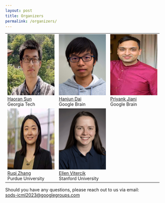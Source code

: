 ```yaml
---
layout: post
title: Organizers
permalink: /organizers/
---
```

<table>
  <tr>
    <td> 
      <img src="https://github.com/sods-icml2023/sods-icml2023.github.io/blob/main/images/HaoranSun.jpg?raw=true"  alt="1" width = 150px height = 195px ><br />
      <a href="https://scholar.google.com/citations?user=p7of_yoAAAAJ&hl=en/">Haoran Sun</a><br />
      Georgia Tech
    </td>
    <td> 
      <img src="https://github.com/sods-icml2023/sods-icml2023.github.io/blob/main/images/HanjunDai.jpg?raw=true"  alt="1" width = 150px height = 195px ><br />
      <a href="https://hanjun-dai.github.io/">Hanjun Dai</a><br />
      Google Brain
    </td>
    <td> 
      <img src="https://github.com/sods-icml2023/sods-icml2023.github.io/blob/main/images/PriyankJiani.jpg?raw=true"  alt="1" width = 150px height = 195px ><br />
      <a href="https://priyankjaini.github.io/">Priyank Jiani</a><br />
      Google Brain
    </td>
  </tr>
  <tr>
    <td> 
      <img src="https://github.com/sods-icml2023/sods-icml2023.github.io/blob/main/images/RuqiZhang.jpg?raw=true"  alt="1" width = 150px height = 195px ><br />
      <a href="https://ruqizhang.github.io/">Ruqi Zhang</a><br />
      Purdue University
    </td>
    <td> 
      <img src="https://github.com/sods-icml2023/sods-icml2023.github.io/blob/main/images/EllenVitercik.jpg?raw=true"  alt="1" width = 150px height = 195px ><br />
      <a href="https://vitercik.github.io/">Ellen Vitercik</a><br />
      Stanford University
    </td>
  </tr> 
</table>


Should you have any questions, please reach out to us via email:<br>
[sods-icml2023@googlegroups.com
](mailto:sods-icml2023@googlegroups.com)

